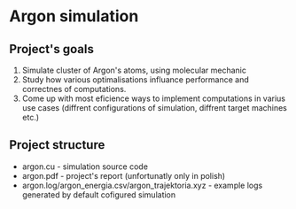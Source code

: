 # Argon simulation
## Project's goals
1. Simulate cluster of Argon's atoms, using molecular mechanic
2. Study how various optimalisations influance performance and correctnes of computations.
3. Come up with most eficience ways to implement computations in varius use cases (diffrent configurations of simulation, diffrent target machines etc.)

## Project structure
+ argon.cu - simulation source code
+ argon.pdf - project's report (unfortunatly only in polish)
+ argon.log/argon_energia.csv/argon_trajektoria.xyz - example logs generated by default cofigured simulation
